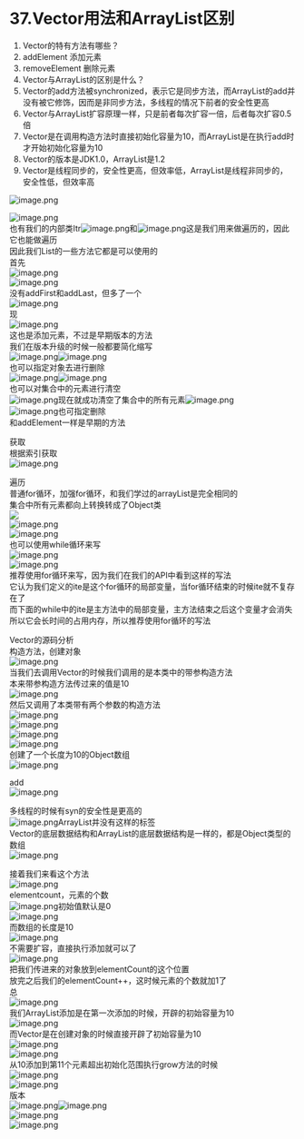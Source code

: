 # 37.Vector用法和ArrayList区别

1. Vector的特有方法有哪些？
  1. addElement 添加元素
  1. removeElement 删除元素
2. Vector与ArrayList的区别是什么？
  1. Vector的add方法被synchronized，表示它是同步方法，而ArrayList的add并没有被它修饰，因而是非同步方法，多线程的情况下前者的安全性更高
  1. Vector与ArrayList扩容原理一样，只是前者每次扩容一倍，后者每次扩容0.5倍
  1. Vector是在调用构造方法时直接初始化容量为10，而ArrayList是在执行add时才开始初始化容量为10
  1. Vector的版本是JDK1.0，ArrayList是1.2
  1. Vector是线程同步的，安全性更高，但效率低，ArrayList是线程非同步的，安全性低，但效率高




![image.png](https://cdn.nlark.com/yuque/0/2019/png/349894/1559975829572-d4e8f919-b13c-4329-bd1e-32ce4dc44cbf.png#align=left&display=inline&height=83&name=image.png&originHeight=166&originWidth=426&size=53909&status=done&width=213)

![image.png](https://cdn.nlark.com/yuque/0/2019/png/349894/1559975847184-5b07470c-edd0-48ae-9d0a-5cd4bb6f5c3b.png#align=left&display=inline&height=67&name=image.png&originHeight=134&originWidth=983&size=97289&status=done&width=491.5)<br />也有我们的内部类Itr![image.png](https://cdn.nlark.com/yuque/0/2019/png/349894/1559975915945-81dfee50-831b-428b-91d4-2b665d890ca5.png#align=left&display=inline&height=13&name=image.png&originHeight=26&originWidth=116&size=3805&status=done&width=58)和![image.png](https://cdn.nlark.com/yuque/0/2019/png/349894/1559975946608-7aa295ee-7f6c-4700-9b45-f4ffad51129d.png#align=left&display=inline&height=19&name=image.png&originHeight=37&originWidth=132&size=7043&status=done&width=66)这是我们用来做遍历的，因此 它也能做遍历<br />因此我们List的一些方法它都是可以使用的<br />首先<br />![image.png](https://cdn.nlark.com/yuque/0/2019/png/349894/1559976003239-6a96187e-d1a4-48bf-a33f-52b37ccc954a.png#align=left&display=inline&height=33&name=image.png&originHeight=66&originWidth=466&size=44564&status=done&width=233)<br />![image.png](https://cdn.nlark.com/yuque/0/2019/png/349894/1559976034128-c0740709-b445-471d-9df5-8191d3b53842.png#align=left&display=inline&height=56&name=image.png&originHeight=112&originWidth=670&size=70748&status=done&width=335)<br />没有addFirst和addLast，但多了一个<br />![image.png](https://cdn.nlark.com/yuque/0/2019/png/349894/1559976076446-478632c9-74ba-4c01-9f90-ded90df255e4.png#align=left&display=inline&height=218&name=image.png&originHeight=435&originWidth=691&size=243328&status=done&width=345.5)<br />现<br />![image.png](https://cdn.nlark.com/yuque/0/2019/png/349894/1559976107331-32a702d9-1532-48e1-9b64-cd6c4fa36bdb.png#align=left&display=inline&height=205&name=image.png&originHeight=410&originWidth=934&size=288710&status=done&width=467)<br />这也是添加元素，不过是早期版本的方法<br />我们在版本升级的时候一般都要简化缩写<br />![image.png](https://cdn.nlark.com/yuque/0/2019/png/349894/1559976211694-d66e7227-8bcb-49e3-b9cf-d92e1af38231.png#align=left&display=inline&height=80&name=image.png&originHeight=159&originWidth=497&size=89673&status=done&width=248.5)![image.png](https://cdn.nlark.com/yuque/0/2019/png/349894/1559976216205-875bd286-643f-4001-938f-2a7f1aaec818.png#align=left&display=inline&height=42&name=image.png&originHeight=83&originWidth=366&size=31949&status=done&width=183)<br />也可以指定对象去进行删除<br />![image.png](https://cdn.nlark.com/yuque/0/2019/png/349894/1559976238669-7cf9daa2-6f08-4cab-8ffc-6e498e6f904a.png#align=left&display=inline&height=82&name=image.png&originHeight=163&originWidth=462&size=98460&status=done&width=231)![image.png](https://cdn.nlark.com/yuque/0/2019/png/349894/1559976242531-22ff711e-7d12-4e34-a4cf-e1a7815c6ed9.png#align=left&display=inline&height=47&name=image.png&originHeight=94&originWidth=326&size=31464&status=done&width=163)<br />也可以对集合中的元素进行清空<br />![image.png](https://cdn.nlark.com/yuque/0/2019/png/349894/1559976279133-e5b910cd-d1c6-41cd-a90c-c2caad7623e1.png#align=left&display=inline&height=20&name=image.png&originHeight=39&originWidth=293&size=19199&status=done&width=146.5)现在就成功清空了集合中的所有元素![image.png](https://cdn.nlark.com/yuque/0/2019/png/349894/1559976294025-617a30a7-8a37-437a-8c08-49f2fce34a21.png#align=left&display=inline&height=23&name=image.png&originHeight=45&originWidth=94&size=4229&status=done&width=47)<br />![image.png](https://cdn.nlark.com/yuque/0/2019/png/349894/1559976320178-c288e44a-bfb0-41e8-b7c2-c16c6690a234.png#align=left&display=inline&height=20&name=image.png&originHeight=40&originWidth=451&size=31396&status=done&width=225.5)也可指定删除<br />和addElement一样是早期的方法

获取<br />根据索引获取<br />![image.png](https://cdn.nlark.com/yuque/0/2019/png/349894/1559976371313-eb8099f3-dff6-47f9-a352-40510ad9657d.png#align=left&display=inline&height=17&name=image.png&originHeight=33&originWidth=547&size=30595&status=done&width=273.5)

遍历<br />普通for循环，加强for循环，和我们学过的arrayList是完全相同的<br />集合中所有元素都向上转换转成了Object类<br />![](https://cdn.nlark.com/yuque/0/2019/png/349894/1559976003239-6a96187e-d1a4-48bf-a33f-52b37ccc954a.png#align=left&display=inline&height=33&originHeight=66&originWidth=466&status=done&width=233)<br />![image.png](https://cdn.nlark.com/yuque/0/2019/png/349894/1559976444046-544b90ac-66c6-4970-909b-484f476342c2.png#align=left&display=inline&height=82&name=image.png&originHeight=163&originWidth=548&size=88215&status=done&width=274)<br />![image.png](https://cdn.nlark.com/yuque/0/2019/png/349894/1559976551597-51458904-4ccd-4043-b148-6943739227a8.png#align=left&display=inline&height=114&name=image.png&originHeight=228&originWidth=837&size=135569&status=done&width=418.5)<br />也可以使用while循环来写<br />![image.png](https://cdn.nlark.com/yuque/0/2019/png/349894/1559976590122-62a69920-daee-4c8e-b613-2d5003c1cf15.png#align=left&display=inline&height=21&name=image.png&originHeight=41&originWidth=776&size=37898&status=done&width=388)<br />![image.png](https://cdn.nlark.com/yuque/0/2019/png/349894/1559976603657-98aed9fc-3cb4-4413-9d1f-07c4342b3cbe.png#align=left&display=inline&height=52&name=image.png&originHeight=103&originWidth=576&size=55505&status=done&width=288)<br />推荐使用for循环来写，因为我们在我们的API中看到这样的写法<br />它认为我们定义的ite是这个for循环的局部变量，当for循环结束的时候ite就不复存在了<br />而下面的while中的ite是主方法中的局部变量，主方法结束之后这个变量才会消失<br />所以它会长时间的占用内存，所以推荐使用for循环的写法

Vector的源码分析<br />构造方法，创建对象<br />![image.png](https://cdn.nlark.com/yuque/0/2019/png/349894/1559976770499-9a12f5f3-9f06-4c43-ad12-6b63f7f35a26.png#align=left&display=inline&height=51&name=image.png&originHeight=102&originWidth=315&size=29409&status=done&width=157.5)<br />当我们去调用Vector的时候我们调用的是本类中的带参构造方法<br />本来带参构造方法传过来的值是10<br />![image.png](https://cdn.nlark.com/yuque/0/2019/png/349894/1559976873565-1dc10c8e-dd8d-4515-8953-08495248b361.png#align=left&display=inline&height=51&name=image.png&originHeight=101&originWidth=773&size=64564&status=done&width=386.5)<br />然后又调用了本类带有两个参数的构造方法<br />![image.png](https://cdn.nlark.com/yuque/0/2019/png/349894/1559977049329-69c5686d-674d-4934-a7b3-78a7092c0b71.png#align=left&display=inline&height=37&name=image.png&originHeight=74&originWidth=680&size=46625&status=done&width=340)<br />![image.png](https://cdn.nlark.com/yuque/0/2019/png/349894/1559976987396-c91a2c68-169d-4f10-9c36-3f1a5ea95824.png#align=left&display=inline&height=132&name=image.png&originHeight=263&originWidth=991&size=237637&status=done&width=495.5)<br />![image.png](https://cdn.nlark.com/yuque/0/2019/png/349894/1559977026341-3fa7025b-d595-4c28-ac6a-3329c21e2198.png#align=left&display=inline&height=20&name=image.png&originHeight=40&originWidth=726&size=45767&status=done&width=363)<br />![image.png](https://cdn.nlark.com/yuque/0/2019/png/349894/1559977035540-ad1a7c71-b7ef-4103-9207-7b8507e82a3c.png#align=left&display=inline&height=30&name=image.png&originHeight=59&originWidth=554&size=39947&status=done&width=277)<br />创建了一个长度为10的Object数组<br />![image.png](https://cdn.nlark.com/yuque/0/2019/png/349894/1559977127749-c546995d-b8e7-4ede-a614-76167481788a.png#align=left&display=inline&height=22&name=image.png&originHeight=44&originWidth=436&size=29707&status=done&width=218)

add<br />![image.png](https://cdn.nlark.com/yuque/0/2019/png/349894/1559977206041-c76d7359-ba59-4ed5-9a5b-7708229c361e.png#align=left&display=inline&height=130&name=image.png&originHeight=259&originWidth=938&size=144159&status=done&width=469)

多线程的时候有syn的安全性是更高的<br />![image.png](https://cdn.nlark.com/yuque/0/2019/png/349894/1559977263745-2031b3f8-96b0-4474-8c7d-80e8ed8d5f2b.png#align=left&display=inline&height=198&name=image.png&originHeight=396&originWidth=571&size=201199&status=done&width=285.5)ArrayList并没有这样的标签<br />Vector的底层数据结构和ArrayList的底层数据结构是一样的，都是Object类型的数组<br />![image.png](https://cdn.nlark.com/yuque/0/2019/png/349894/1559977398246-f43db876-773f-4493-9681-e017235dad2e.png#align=left&display=inline&height=83&name=image.png&originHeight=166&originWidth=698&size=102061&status=done&width=349)

接着我们来看这个方法<br />![image.png](https://cdn.nlark.com/yuque/0/2019/png/349894/1559977434884-c8f27cc0-2e37-4dc9-8a92-995cfff55006.png#align=left&display=inline&height=58&name=image.png&originHeight=116&originWidth=707&size=90797&status=done&width=353.5)<br />elementcount，元素的个数<br />![image.png](https://cdn.nlark.com/yuque/0/2019/png/349894/1559977472426-beb3b4c9-c612-4302-90bb-15a65e73a384.png#align=left&display=inline&height=25&name=image.png&originHeight=50&originWidth=455&size=29578&status=done&width=227.5)初始值默认是0<br />![image.png](https://cdn.nlark.com/yuque/0/2019/png/349894/1559977510433-e24d4a91-0d78-4c87-a3e4-0f241ad542a6.png#align=left&display=inline&height=98&name=image.png&originHeight=196&originWidth=897&size=133936&status=done&width=448.5)<br />而数组的长度是10<br />![image.png](https://cdn.nlark.com/yuque/0/2019/png/349894/1559977572460-27dfb8f8-b0a5-4485-9487-03d09cb973e6.png#align=left&display=inline&height=99&name=image.png&originHeight=197&originWidth=854&size=141222&status=done&width=427)<br />不需要扩容，直接执行添加就可以了<br />![image.png](https://cdn.nlark.com/yuque/0/2019/png/349894/1559977697695-0378150e-cad3-43ed-b991-000747628674.png#align=left&display=inline&height=96&name=image.png&originHeight=192&originWidth=686&size=115956&status=done&width=343)<br />把我们传进来的对象放到elementCount的这个位置<br />放完之后我们的elementCount++，这时候元素的个数就加1了<br />总<br />![image.png](https://cdn.nlark.com/yuque/0/2019/png/349894/1559977734175-6fba4969-bc5a-4f48-8b0a-1ef647716fe3.png#align=left&display=inline&height=84&name=image.png&originHeight=167&originWidth=932&size=129714&status=done&width=466)<br />我们ArrayList添加是在第一次添加的时候，开辟的初始容量为10<br />![image.png](https://cdn.nlark.com/yuque/0/2019/png/349894/1559977813796-4f3f197d-cf6b-4517-814f-ca3a445af89c.png#align=left&display=inline&height=201&name=image.png&originHeight=401&originWidth=1098&size=276778&status=done&width=549)<br />而Vector是在创建对象的时候直接开辟了初始容量为10<br />![image.png](https://cdn.nlark.com/yuque/0/2019/png/349894/1559977868055-aa357158-a622-4777-9f4b-747e46bb449e.png#align=left&display=inline&height=64&name=image.png&originHeight=128&originWidth=1124&size=144083&status=done&width=562)<br />![image.png](https://cdn.nlark.com/yuque/0/2019/png/349894/1559977874839-7166d20e-ea2f-4021-8943-c1b75f3f2364.png#align=left&display=inline&height=23&name=image.png&originHeight=46&originWidth=342&size=23008&status=done&width=171)<br />从10添加到第11个元素超出初始化范围执行grow方法的时候<br />![image.png](https://cdn.nlark.com/yuque/0/2019/png/349894/1559978162290-5dfa12d8-2efc-4a61-a4d4-649639b79ef4.png#align=left&display=inline&height=191&name=image.png&originHeight=381&originWidth=1159&size=383699&status=done&width=579.5)<br />![image.png](https://cdn.nlark.com/yuque/0/2019/png/349894/1559978031009-3b9a49d2-38d8-41e7-a695-556046ed3918.png#align=left&display=inline&height=128&name=image.png&originHeight=256&originWidth=724&size=141690&status=done&width=362)<br />版本<br />![image.png](https://cdn.nlark.com/yuque/0/2019/png/349894/1559978197573-30be515e-94fe-43ab-bc80-c26f6a2c16d3.png#align=left&display=inline&height=134&name=image.png&originHeight=267&originWidth=427&size=122518&status=done&width=213.5)![image.png](https://cdn.nlark.com/yuque/0/2019/png/349894/1559978210772-3e73c5e4-59c3-4e13-ae38-6a71594366fa.png#align=left&display=inline&height=160&name=image.png&originHeight=319&originWidth=518&size=144414&status=done&width=259)<br />![image.png](https://cdn.nlark.com/yuque/0/2019/png/349894/1559978227935-f3629f33-afdc-47cf-bc49-2a7adc876038.png#align=left&display=inline&height=28&name=image.png&originHeight=56&originWidth=673&size=37953&status=done&width=336.5)<br />![image.png](https://cdn.nlark.com/yuque/0/2019/png/349894/1559978242836-28943474-a041-45dc-a656-03de1b9b4162.png#align=left&display=inline&height=49&name=image.png&originHeight=97&originWidth=663&size=80752&status=done&width=331.5)
